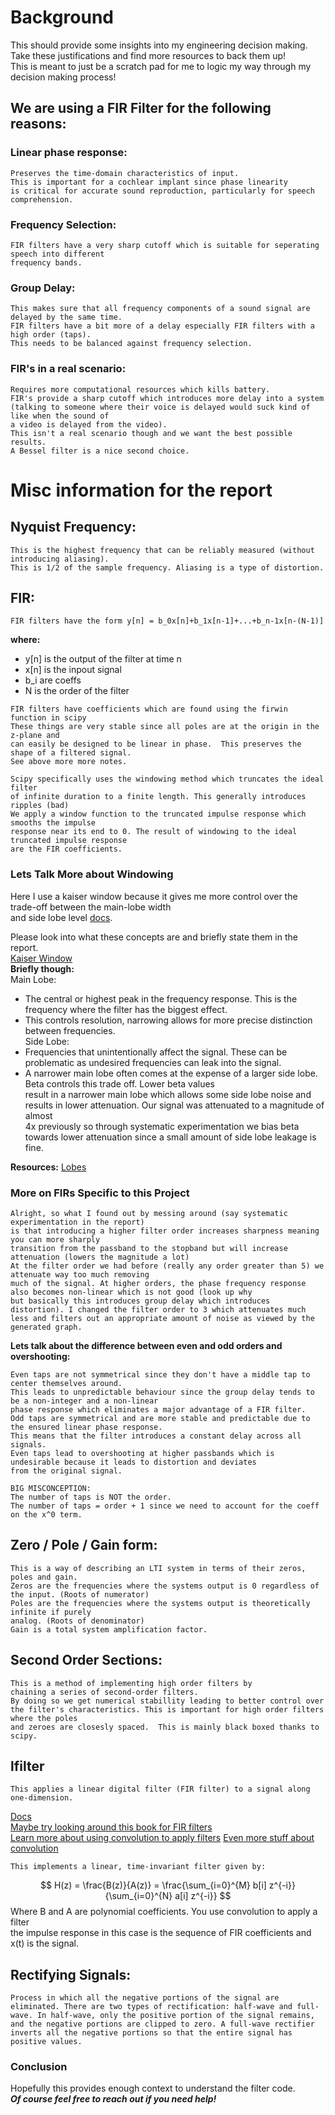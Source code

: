 # Background
This should provide some insights into my engineering decision making.  
Take these justifications and find more resources to back them up!  
This is meant to just be a scratch pad for me to logic my way through my decision making process!  
## We are using a FIR Filter for the following reasons:
### Linear phase response:
    Preserves the time-domain characteristics of input.  
    This is important for a cochlear implant since phase linearity  
    is critical for accurate sound reproduction, particularly for speech  
    comprehension.

### Frequency Selection:
    FIR filters have a very sharp cutoff which is suitable for seperating speech into different  
    frequency bands.

### Group Delay:
    This makes sure that all frequency components of a sound signal are delayed by the same time.  
    FIR filters have a bit more of a delay especially FIR filters with a high order (taps).  
    This needs to be balanced against frequency selection.

### FIR's in a real scenario:
    Requires more computational resources which kills battery.  
    FIR's provide a sharp cutoff which introduces more delay into a system  
    (talking to someone where their voice is delayed would suck kind of like when the sound of  
    a video is delayed from the video).  
    This isn't a real scenario though and we want the best possible results.  
    A Bessel filter is a nice second choice.  

# Misc information for the report
## Nyquist Frequency:
    This is the highest frequency that can be reliably measured (without introducing aliasing).  
    This is 1/2 of the sample frequency. Aliasing is a type of distortion.  

## FIR:
    FIR filters have the form y[n] = b_0x[n]+b_1x[n-1]+...+b_n-1x[n-(N-1)]  
**where:**  
* y[n] is the output of the filter at time n  
* x[n] is the inpout signal  
* b_i are coeffs  
* N is the order of the filter  

```
FIR filters have coefficients which are found using the firwin function in scipy  
These things are very stable since all poles are at the origin in the z-plane and  
can easily be designed to be linear in phase.  This preserves the shape of a filtered signal.  
See above more more notes.  

Scipy specifically uses the windowing method which truncates the ideal filter  
of infinite duration to a finite length. This generally introduces ripples (bad)  
We apply a window function to the truncated impulse response which smooths the impulse  
response near its end to 0. The result of windowing to the ideal truncated impulse response  
are the FIR coefficients.
```

### Lets Talk More about Windowing
Here I use a kaiser window because it gives me more control over the trade-off between the main-lobe width  
and side lobe level [docs](https://docs.scipy.org/doc/scipy/reference/generated/scipy.signal.windows.kaiser.html).  

Please look into what these concepts are and briefly state them in the report.  
[Kaiser Window](https://en.wikipedia.org/wiki/Kaiser_window)  
**Briefly though:**  
Main Lobe:
* The central or highest peak in the frequency response. This is the frequency where the filter has the biggest effect.  
* This controls resolution, narrowing allows for more precise distinction between frequencies.  
Side Lobe:
* Frequencies that unintentionally affect the signal. These can be problematic as undesired frequencies can leak into the signal.  
* A narrower main lobe often comes at the expense of a larger side lobe. Beta controls this trade off.  Lower beta values  
    result in a narrower main lobe which allows some side lobe noise and results in lower attenuation. Our signal was attenuated to a magnitude of almost  
    4x previously so through systematic experimentation we bias beta towards lower attenuation since a small amount of side lobe leakage is fine.

**Resources:**
[Lobes]()

### More on FIRs Specific to this Project
```
Alright, so what I found out by messing around (say systematic experimentation in the report)  
is that introducing a higher filter order increases sharpness meaning you can more sharply  
transition from the passband to the stopband but will increase attenuation (lowers the magnitude a lot)  
At the filter order we had before (really any order greater than 5) we attenuate way too much removing  
much of the signal. At higher orders, the phase frequency response also becomes non-linear which is not good (look up why  
but basically this introduces group delay which introduces distortion). I changed the filter order to 3 which attenuates much  less and filters out an appropriate amount of noise as viewed by the  generated graph.
```

**Lets talk about the difference between even and odd orders and overshooting:**  
```
Even taps are not symmetrical since they don't have a middle tap to center themselves around.  
This leads to unpredictable behaviour since the group delay tends to be a non-integer and a non-linear  
phase response which eliminates a major advantage of a FIR filter.
Odd taps are symmetrical and are more stable and predictable due to the ensured linear phase response.  
This means that the filter introduces a constant delay across all signals.  
Even taps lead to overshooting at higher passbands which is undesirable because it leads to distortion and deviates  
from the original signal.

BIG MISCONCEPTION:  
The number of taps is NOT the order.  
The number of taps = order + 1 since we need to account for the coeff on the x^0 term.
```

## Zero / Pole / Gain form:
    This is a way of describing an LTI system in terms of their zeros, poles and gain.  
    Zeros are the frequencies where the systems output is 0 regardless of the input. (Roots of numerator)  
    Poles are the frequencies where the systems output is theoretically infinite if purely  
    analog. (Roots of denominator)  
    Gain is a total system amplification factor.  
## Second Order Sections:
    This is a method of implementing high order filters by  
    chaining a series of second-order filters.  
    By doing so we get numerical stabillity leading to better control over  
    the filter's characteristics. This is important for high order filters where the poles  
    and zeroes are closesly spaced.  This is mainly black boxed thanks to scipy.
## lfilter
    This applies a linear digital filter (FIR filter) to a signal along one-dimension.  
[Docs](https://docs.scipy.org/doc/scipy/reference/generated/scipy.signal.lfilter.html)  
[Maybe try looking around this book for FIR filters](https://flylib.com/books/en/2.729.1/chapter_five_finite_impulse_response_filters.html)  
[Learn more about using convolution to apply filters](https://ccrma.stanford.edu/~jos/fp/Convolution_Representation_FIR_Filters.html)
[Even more stuff about convolution](https://scipy-cookbook.readthedocs.io/items/ApplyFIRFilter.html)

    This implements a linear, time-invariant filter given by:
$$ H(z) = \frac{B(z)}{A(z)} = \frac{\sum_{i=0}^{M} b[i] z^{-i}}{\sum_{i=0}^{N} a[i] z^{-i}} $$
    Where B and A are polynomial coefficients. You use convolution to apply a filter  
    the impulse response in this case is the sequence of FIR coefficients and x(t) is the signal.

## Rectifying Signals:
    Process in which all the negative portions of the signal are eliminated. There are two types of rectification: half-wave and full-wave. In half-wave, only the positive portion of the signal remains, and the negative portions are clipped to zero. A full-wave rectifier inverts all the negative portions so that the entire signal has positive values.
### Conclusion
Hopefully this provides enough context to understand the filter code.  
***Of course feel free to reach out if you need help!***